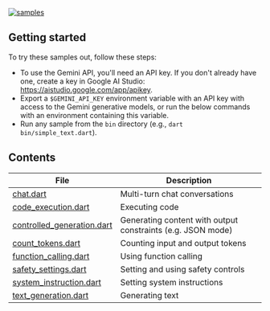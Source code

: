 [![samples](https://github.com/google/generative-ai-dart/actions/workflows/samples.yml/badge.svg)](https://github.com/google/generative-ai-dart/actions/workflows/samples.yml)

## Getting started

To try these samples out, follow these steps:

- To use the Gemini API, you'll need an API key. If you don't already have one, 
  create a key in Google AI Studio: https://aistudio.google.com/app/apikey.
- Export a `$GEMINI_API_KEY` environment variable with an API key with access to
  the Gemini generative models, or run the below commands with an environment
  containing this variable.
- Run any sample from the `bin` directory (e.g., `dart bin/simple_text.dart`).

## Contents

| File                                                           | Description |
|----------------------------------------------------------------| ----------- |
| [chat.dart](bin/chat.dart)                                     | Multi-turn chat conversations |
| [code_execution.dart](bin/code_execution.dart)                 | Executing code |
| [controlled_generation.dart](bin/controlled_generation.dart)   | Generating content with output constraints (e.g. JSON mode) |
| [count_tokens.dart](bin/count_tokens.dart)                     | Counting input and output tokens |
| [function_calling.dart](bin/function_calling.dart)             | Using function calling |
| [safety_settings.dart](bin/safety_settings.dart)               | Setting and using safety controls |
| [system_instruction.dart](bin/system_instruction.dart)         | Setting system instructions |
| [text_generation.dart](bin/text_generation.dart)               | Generating text |
